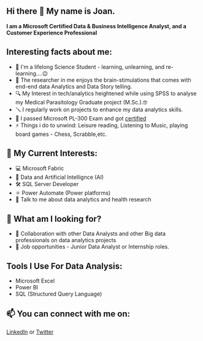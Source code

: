 ## Hi there 👋 My name is Joan.
**I am a Microsoft Certified Data & Business Intelligence Analyst, and a Customer Experience Professional**
<!--
**Analyst-Joan/Analyst-Joan** is a ✨ _special_ ✨ repository because its `README.md` (this file) appears on your GitHub profile.
-->
## Interesting facts about me:
- 🔭 I'm a lifelong Science Student - learning, unlearning, and re-learning....😉
- 🌱 The researcher in me enjoys the brain-stimulations that comes with end-end data Analytics and Data Story telling.
- 🔍 My Interest in tech/analytics heightened while using SPSS to analyse my Medical Parasitology Graduate project (M.Sc.).🤓
- 🪛 I regularly work on projects to enhance my data analytics skills.
- 🥇 I passed Microsoft PL-300 Exam and got [certified](https://learn.microsoft.com/en-us/users/nonyea-5954/credentials/1ef82fd74efc9c4d?ref=https%3A%2F%2Fjoananalytics.com%2F)
- ⚡ Things i do to unwind: Leisure reading, Listening to Music, playing board games - Chess, Scrabble,etc.

## 🧠 My Current Interests:
- 💻 Microsoft Fabric
- 🤖 Data and Artificial Intellignce (AI)
- 🛠️ SQL Server Developer
- ⚛️ Power Automate (Power platforms)
- 💬 Talk to me about data analytics and health research

## 👀 What am I looking for?
- 👯 Collaboration with other Data Analysts and other Big data professionals on data analytics projects
- :briefcase: Job opportunities - Junior Data Analyst or Internship roles.

## Tools I Use For Data Analysis:
- Microsoft Excel 
- Power BI
- SQL (Structured Query Language)

## 📫 You can connect with me on: 
[LinkedIn](https://linkedin.com/in/chukwuemekajoanc/) or
[Twitter](https://twitter.com/Analyst_Joan)





